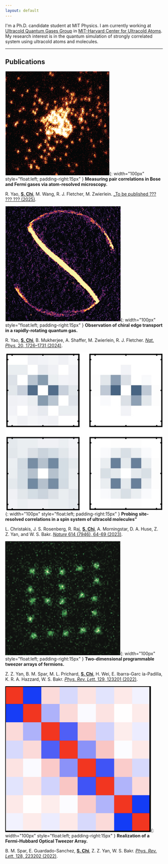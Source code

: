 ```yaml
---
layout: default
---
```

I'm a Ph.D. candidate student at MIT Physics. I am currently working at [Ultracold Quantum Gases Group](https://quantumgas.mit.edu/) in [MIT-Harvard Center for Ultracold Atoms](http://cua.mit.edu). My research interest is in the quantum simulation of strongly correlated system using ultracold atoms and molecules.

---

## Publications

![img3](assets/img/becmicroscope.png){: width="100px" style="float:left; padding-right:15px" } **Measuring pair correlations in Bose and Fermi gases via atom-resolved microscopy.**

R. Yao, **<u>S. Chi</u>**, M. Wang, R. J. Fletcher, M. Zwierlein. [_To be published ??? ??? ??? (2025)](https://).

![img3](assets/img/edgestate.png){: width="100px" style="float:left; padding-right:15px" } **Observation of chiral edge transport in a rapidly-rotating quantum gas.**

R. Yao, **<u>S. Chi</u>**, B. Mukherjee, A. Shaffer, M. Zwierlein, R. J. Fletcher. [_Nat. Phys._ 20, 1726–1731 (2024)](https://www.nature.com/articles/s41567-024-02617-7).

![img3](assets/img/mol_corr.jpg){: width="100px" style="float:left; padding-right:15px" } **Probing site-resolved correlations in a spin system of ultracold molecules”** 

L. Christakis, J. S. Rosenberg, R. Raj, **<u>S. Chi</u>**, A. Morningstar, D. A. Huse, Z. Z. Yan, and W. S. Bakr. [_Nature_ 614 (7946), 64-69 (2023)](https://www.nature.com/articles/s41586-022-05558-4).

![img3](assets/img/twod_array.png){: width="100px" style="float:left; padding-right:15px" } **Two-dimensional programmable tweezer arrays of fermions.**

Z. Z. Yan, B. M. Spar, M. L. Prichard, **<u>S. Chi</u>**, H. Wei, E. Ibarra-Garc ́ıa-Padilla, K. R. A. Hazzard, W. S. Bakr. [_Phys. Rev. Lett._ 129, 123201 (2022)](https://journals.aps.org/prl/abstract/10.1103/PhysRevLett.129.123201).

![img3](assets/img/tweezer_corr.png){: width="100px" style="float:left; padding-right:15px" } **Realization of a Fermi-Hubbard Optical Tweezer Array.**

B. M. Spar, E. Guardado-Sanchez, **<u>S. Chi</u>**, Z. Z. Yan, W. S. Bakr. [_Phys. Rev. Lett._ 128, 223202 (2022)](https://journals.aps.org/prl/abstract/10.1103/PhysRevLett.128.223202).